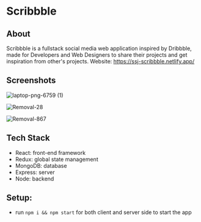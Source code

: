 # Scribbble

## About
Scribbble is a fullstack social media web application inspired by Dribbble, made for Developers and Web Designers to share their projects and get inspiration from other's projects.
Website: https://ssj-scribbble.netlify.app/

## Screenshots
![laptop-png-6759 (1)](https://user-images.githubusercontent.com/62555809/192317051-817246f2-7c34-4dd6-a60f-364c48adfbd6.png)

![Removal-28](https://user-images.githubusercontent.com/62555809/192461640-0dfee910-d0fb-482b-b120-3533db576ad1.png)

![Removal-867](https://user-images.githubusercontent.com/62555809/192468645-a9c029fe-dd17-4b03-a0c5-d8889e6a1837.png)



## Tech Stack
- React: front-end framework
- Redux: global state management
- MongoDB: database
- Express: server
- Node: backend

## Setup:
- run ```npm i && npm start``` for both client and server side to start the app

